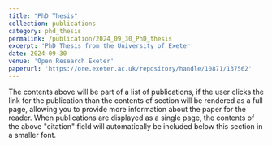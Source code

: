 ```yaml
---
title: "PhD Thesis"
collection: publications
category: phd_thesis
permalink: /publication/2024_09_30_PhD_thesis
excerpt: 'PhD Thesis from the University of Exeter'
date: 2024-09-30
venue: 'Open Research Exeter'
paperurl: 'https://ore.exeter.ac.uk/repository/handle/10871/137562'
---
```


The contents above will be part of a list of publications, if the user clicks the link for the publication than the contents of section will be rendered as a full page, allowing you to provide more information about the paper for the reader. When publications are displayed as a single page, the contents of the above "citation" field will automatically be included below this section in a smaller font.
